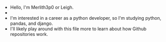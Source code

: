 - Hello, I'm Merlith3p0 or Leigh.
- 
- I'm interested in a career as a python developer, so I'm studying python, pandas, and django.
- I'll likely play around with this file more to learn about how Github repositories work.
